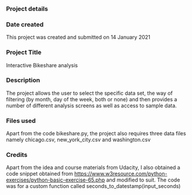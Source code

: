 ### Project details

### Date created
This project was created and submitted on 14 January 2021

### Project Title
Interactive Bikeshare analysis

### Description
The project allows the user to select the specific data set, the way of filtering (by month, day of the week, both or none) and then provides a number of different analysis screens as well as access to sample data.

### Files used
Apart from the code bikeshare.py, the project also requires three data files namely chicago.csv, new_york_city.csv and washington.csv

### Credits
Apart from the idea and course materials from Udacity, I also obtained a code snippet obtained from https://www.w3resource.com/python-exercises/python-basic-exercise-65.php and modified to suit.  The code was for a custom function called seconds_to_datestamp(input_seconds)
